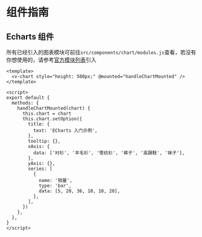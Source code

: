 # 组件指南

## Echarts 组件

所有已经引入的图表模块可前往`src/components/chart/modules.js`查看，若没有你想使用的，请参考[官方模块列表](https://github.com/apache/incubator-echarts/blob/master/index.js)引入

```vue
<template>
  <v-chart style="height: 500px;" @mounted="handleChartMounted" />
</template>

<script>
export default {
  methods: {
    handleChartMounted(chart) {
      this.chart = chart
      this.chart.setOption({
        title: {
          text: 'ECharts 入门示例',
        },
        tooltip: {},
        xAxis: {
          data: ['衬衫', '羊毛衫', '雪纺衫', '裤子', '高跟鞋', '袜子'],
        },
        yAxis: {},
        series: [
          {
            name: '销量',
            type: 'bar',
            data: [5, 20, 36, 10, 10, 20],
          },
        ],
      })
    },
  },
}
</script>
```
